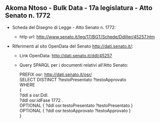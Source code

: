 ## Akoma Ntoso - Bulk Data - 17a legislatura - Atto Senato n. 1772 ##

* Scheda del Disegno di Legge - Atto Senato n. 1772:
	* http url: http://www.senato.it/leg/17/BGT/Schede/Ddliter/45257.htm

* Riferimenti al sito OpenData del Senato http://dati.senato.it/:
	* Link OpenData: http://dati.senato.it/ddl/45257
	* Query SPARQL per i documenti relativi all'Atto Senato:

        PREFIX osr: <http://dati.senato.it/osr/>  
		SELECT DISTINCT ?testoPresentato ?testoApprovato  
		WHERE  
		{  
		    ?ddl a osr:Ddl.  
		    ?ddl osr:idFase 1772 .  
		    OPTIONAL { ?ddl osr:testoPresentato ?testoPresentato }  
		    OPTIONAL { ?ddl osr:testoApprovato ?testoApprovato }  
		}
		
